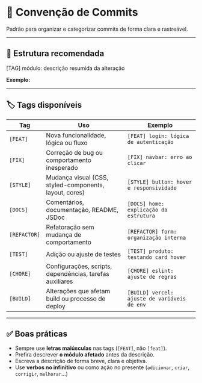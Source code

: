 # 📌 Convenção de Commits

Padrão para organizar e categorizar commits de forma clara e rastreável.

---

## 🎯 Estrutura recomendada

[TAG] módulo: descrição resumida da alteração

**Exemplo:**

---

## 🏷️ Tags disponíveis

| Tag          | Uso                                                                 | Exemplo                                        |
|--------------|---------------------------------------------------------------------|------------------------------------------------|
| `[FEAT]`     | Nova funcionalidade, lógica ou fluxo                                | `[FEAT] login: lógica de autenticação`         |
| `[FIX]`      | Correção de bug ou comportamento inesperado                         | `[FIX] navbar: erro ao clicar`                 |
| `[STYLE]`    | Mudança visual (CSS, styled-components, layout, cores)              | `[STYLE] button: hover e responsividade`       |
| `[DOCS]`     | Comentários, documentação, README, JSDoc                            | `[DOCS] home: explicação da estrutura`         |
| `[REFACTOR]` | Refatoração sem mudança de comportamento                            | `[REFACTOR] form: organização interna`         |
| `[TEST]`     | Adição ou ajuste de testes                                          | `[TEST] produto: testando card hover`          |
| `[CHORE]`    | Configurações, scripts, dependências, tarefas auxiliares            | `[CHORE] eslint: ajuste de regras`             |
| `[BUILD]`    | Alterações que afetam build ou processo de deploy                   | `[BUILD] vercel: ajuste de variáveis de env`   |

---

## ✅ Boas práticas

- Sempre use **letras maiúsculas** nas tags (`[FEAT]`, não `[feat]`).
- Prefira descrever **o módulo afetado** antes da descrição.
- Escreva a descrição de forma breve, clara e objetiva.
- Use **verbos no infinitivo** ou como ação no presente (`adicionar`, `criar`, `corrigir`, `melhorar`...)
